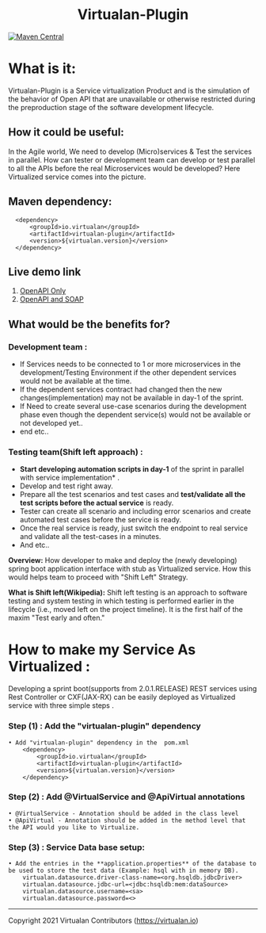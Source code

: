 
<h1 align="center">Virtualan-Plugin</h1>

 [![Maven Central](https://img.shields.io/maven-central/v/io.virtualan/virtualan-plugin.svg?label=Maven%20Central)](https://search.maven.org/search?q=g:%22io.virtualan%22%20AND%20a:%22virtualan-plugin%22)

# What is it: 
Virtualan-Plugin is a Service virtualization Product and is the simulation of the behavior of Open API that are unavailable or otherwise restricted during the preproduction stage of the software development lifecycle. 

## How it could be useful:
In the Agile world, We need to develop (Micro)services & Test the services in parallel. How can tester or development team can develop or test parallel to all the APIs before the real Microservices would be developed? Here Virtualized service comes into the picture.

## Maven dependency:
  
  ```mvn 
    <dependency>
        <groupId>io.virtualan</groupId>
        <artifactId>virtualan-plugin</artifactId>
        <version>${virtualan.version}</version>
    </dependency>
  ```  
 

## Live demo link
  1. [OpenAPI Only](https://live.virtualandemo.com/virtualan-ui)
  2. [OpenAPI and SOAP](https://sforce.virtualandemo.com/virtualan-ui)


## **What would be the benefits for?**

### Development team :
* If Services needs to be connected to 1 or more microservices in the development/Testing Environment if the other dependent services would not be available at the time.
* If the dependent services contract had changed then the new changes(implementation) may not be available in day-1 of the sprint.
* If Need to create several use-case scenarios during the development phase even though the dependent service(s) would not be available or not developed yet..
* end etc..

###  Testing team(Shift left approach) :
* **Start developing automation scripts in day-1** of the sprint in parallel with service implementation* .
* Develop and test right away.
* Prepare all the test scenarios and test cases and **test/validate all the test scripts before the actual service** is ready.
* Tester can create all scenario and including error scenarios and create automated test cases before the service is ready.
* Once the real service is ready, just switch the endpoint to real service and validate all the test-cases in a minutes. 
* And etc..

**Overview:**
How developer to make and deploy the (newly developing) spring boot application interface with stub as Virtualized service. How this would helps team to proceed with "Shift Left"  Strategy. 

**What is Shift left(Wikipedia):**
Shift left testing is an approach to software testing and system testing in which testing is performed earlier in the lifecycle (i.e., moved left on the project timeline). It is the first half of the maxim "Test early and often."

# **How to make my Service As Virtualized :**
Developing  a sprint boot(supports from 2.0.1.RELEASE) REST services using Rest Controller or CXF(JAX-RX) can be easily deployed as Virtualized service with three simple steps .

### Step (1) : Add the "virtualan-plugin" dependency
	• Add "virtualan-plugin" dependency in the  pom.xml  
		<dependency>
			<groupId>io.virtualan</groupId>
			<artifactId>virtualan-plugin</artifactId>
			<version>${virtualan.version}</version>
		</dependency>
		

### Step (2) :  Add @VirtualService and @ApiVirtual annotations
	• @VirtualService - Annotation should be added in the class level
	• @ApiVirtual - Annotation should be added in the method level that the API would you like to Virtualize.
	

### Step (3) :  Service Data base setup:
	• Add the entries in the **application.properties** of the database to be used to store the test data (Example: hsql with in memory DB).
		virtualan.datasource.driver-class-name=<org.hsqldb.jdbcDriver>
		virtualan.datasource.jdbc-url=<jdbc:hsqldb:mem:dataSource>
		virtualan.datasource.username=<sa>
		virtualan.datasource.password=<>

-------
Copyright 2021 Virtualan Contributors (https://virtualan.io)  


